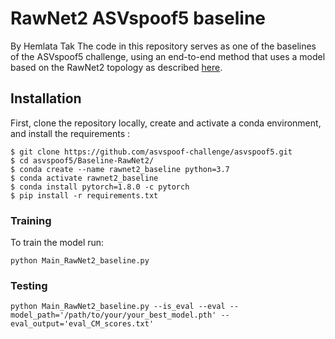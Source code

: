 # RawNet2 ASVspoof5 baseline

By Hemlata Tak
The code in this repository serves as one of the baselines of the ASVspoof5 challenge, using an end-to-end method that uses a model based on the RawNet2 topology as described [here](https://arxiv.org/abs/2011.01108).

## Installation
First, clone the repository locally, create and activate a conda environment, and install the requirements :
```
$ git clone https://github.com/asvspoof-challenge/asvspoof5.git
$ cd asvspoof5/Baseline-RawNet2/
$ conda create --name rawnet2_baseline python=3.7
$ conda activate rawnet2_baseline
$ conda install pytorch=1.8.0 -c pytorch
$ pip install -r requirements.txt
```

### Training
To train the model run:
```
python Main_RawNet2_baseline.py
```

### Testing
```
python Main_RawNet2_baseline.py --is_eval --eval --model_path='/path/to/your/your_best_model.pth' --eval_output='eval_CM_scores.txt'
```
  
